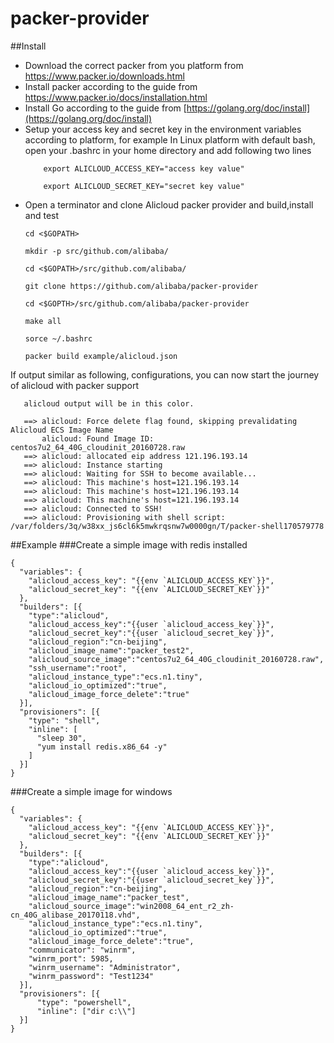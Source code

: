 # packer-provider
##Install
- Download the correct packer from you platform from https://www.packer.io/downloads.html
- Install packer according to the guide from https://www.packer.io/docs/installation.html
- Install Go according to the guide from [https://golang.org/doc/install](https://golang.org/doc/install)
- Setup your access key and secret key in the environment variables according to platform, for example In Linux platform with default bash, open your .bashrc in your home directory and add following two lines<p>
    ```aidl
        export ALICLOUD_ACCESS_KEY="access key value"
        
        export ALICLOUD_SECRET_KEY="secret key value"
     ```
- Open a terminator and clone Alicloud packer provider and build,install and test<p>
  ```
  cd <$GOPATH>
  
  mkdir -p src/github.com/alibaba/
  
  cd <$GOPATH>/src/github.com/alibaba/
  
  git clone https://github.com/alibaba/packer-provider
  
  cd <$GOPTH>/src/github.com/alibaba/packer-provider
    
  make all
  
  sorce ~/.bashrc
  
  packer build example/alicloud.json
  ```
 If output similar as following, configurations, you can now start the journey of alicloud with packer support
 ```
    alicloud output will be in this color.
    
    ==> alicloud: Force delete flag found, skipping prevalidating Alicloud ECS Image Name
        alicloud: Found Image ID: centos7u2_64_40G_cloudinit_20160728.raw
    ==> alicloud: allocated eip address 121.196.193.14
    ==> alicloud: Instance starting
    ==> alicloud: Waiting for SSH to become available...
    ==> alicloud: This machine's host=121.196.193.14
    ==> alicloud: This machine's host=121.196.193.14
    ==> alicloud: This machine's host=121.196.193.14
    ==> alicloud: Connected to SSH!
    ==> alicloud: Provisioning with shell script: /var/folders/3q/w38xx_js6cl6k5mwkrqsnw7w0000gn/T/packer-shell170579778
```
##Example
###Create a simple image with redis installed
```
{
  "variables": {
    "alicloud_access_key": "{{env `ALICLOUD_ACCESS_KEY`}}",
    "alicloud_secret_key": "{{env `ALICLOUD_SECRET_KEY`}}"
  },
  "builders": [{
    "type":"alicloud",
    "alicloud_access_key":"{{user `alicloud_access_key`}}",
    "alicloud_secret_key":"{{user `alicloud_secret_key`}}",
    "alicloud_region":"cn-beijing",
    "alicloud_image_name":"packer_test2",
    "alicloud_source_image":"centos7u2_64_40G_cloudinit_20160728.raw",
    "ssh_username":"root",
    "alicloud_instance_type":"ecs.n1.tiny",
    "alicloud_io_optimized":"true",
    "alicloud_image_force_delete":"true"
  }],
  "provisioners": [{
    "type": "shell",
    "inline": [
      "sleep 30",
      "yum install redis.x86_64 -y"
    ]
  }]
}

```
###Create a simple image for windows
```aidl
{
  "variables": {
    "alicloud_access_key": "{{env `ALICLOUD_ACCESS_KEY`}}",
    "alicloud_secret_key": "{{env `ALICLOUD_SECRET_KEY`}}"
  },
  "builders": [{
    "type":"alicloud",
    "alicloud_access_key":"{{user `alicloud_access_key`}}",
    "alicloud_secret_key":"{{user `alicloud_secret_key`}}",
    "alicloud_region":"cn-beijing",
    "alicloud_image_name":"packer_test",
    "alicloud_source_image":"win2008_64_ent_r2_zh-cn_40G_alibase_20170118.vhd",
    "alicloud_instance_type":"ecs.n1.tiny",
    "alicloud_io_optimized":"true",
    "alicloud_image_force_delete":"true",
    "communicator": "winrm",
    "winrm_port": 5985,
    "winrm_username": "Administrator",
    "winrm_password": "Test1234"
  }],
  "provisioners": [{
      "type": "powershell",
      "inline": ["dir c:\\"]
  }]
}

```
##
